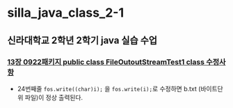 # silla_java_class_2-1

## 신라대학교 2학년 2학기 java 실습 수업


### [13장 0922패키지 public class FileOutoutStreamTest1 class 수정사항](https://github.com/noah-wilson0/silla_java_class_2-1/tree/main/chap13)
- 24번째줄 `fos.write((char)i);` 을 `fos.write(i);`로 수정하면 
 b.txt (바이트단위 파일)이 정상 출력된다.
